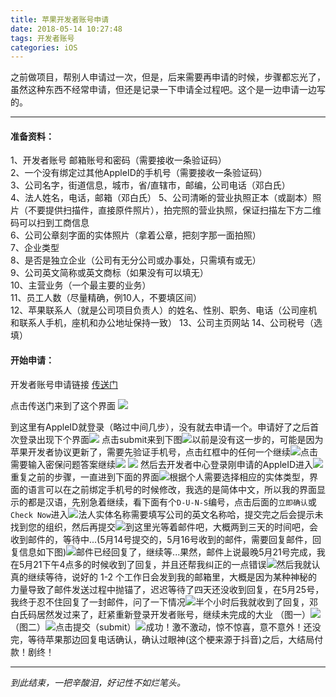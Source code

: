 ```yaml
---
title: 苹果开发者账号申请
date: 2018-05-14 10:27:48
tags: 开发者账号
categories: iOS
---
```


之前做项目，帮别人申请过一次，但是，后来需要再申请的时候，步骤都忘光了，虽然这种东西不经常申请，但还是记录一下申请全过程吧。这个是一边申请一边写的。

<!-- more -->

--------

#### 准备资料：

1、开发者账号 邮箱账号和密码（需要接收一条验证码）  
2、一个没有绑定过其他AppleID的手机号（需要接收一条验证码）  
3、公司名字，街道信息，城市，省/直辖市，邮编，公司电话（邓白氏）  
4、法人姓名，电话，邮箱（邓白氏）
5、公司清晰的营业执照正本（或副本）照片（不要提供扫描件，直接原件照片），拍完照的营业执照，保证扫描左下方二维码可以扫到工商信息  
6、公司公章刻字面的实体照片（拿着公章，把刻字那一面拍照）  
7、企业类型  
8、是否是独立企业（公司有无分公司或办事处，只需填有或无）  
9、公司英文简称或英文商标（如果没有可以填无）  
10、主营业务（一个最主要的业务）  
11、员工人数（尽量精确，例10人，不要填区间）  
12、苹果联系人（就是公司项目负责人）的姓名、性别、职务、电话（公司座机和联系人手机，座机和办公地址保持一致）
13、公司主页网站
14、公司税号（选填）

#### 开始申请：
开发者账号申请链接 [传送门](https://developer.apple.com/programs/enroll/)

点击传送门来到了这个界面
![](http://ou3g2kov0.bkt.clouddn.com/hexo/%E8%8B%B9%E6%9E%9C%E5%BC%80%E5%8F%91%E8%80%85%E8%B4%A6%E5%8F%B7%E7%94%B3%E8%AF%B7/%E5%BC%80%E5%8F%91%E8%80%85%E8%B4%A6%E5%8F%B7%E7%94%B3%E8%AF%B71.jpg)

到这里有AppleID就登录（略过中间几步），没有就去申请一个。申请好了之后首次登录出现下个界面![](http://ou3g2kov0.bkt.clouddn.com/hexo/%E8%8B%B9%E6%9E%9C%E5%BC%80%E5%8F%91%E8%80%85%E8%B4%A6%E5%8F%B7%E7%94%B3%E8%AF%B7/%E5%8D%8F%E8%AE%AE.jpg)
点击submit来到下图![](http://ou3g2kov0.bkt.clouddn.com/hexo/%E8%8B%B9%E6%9E%9C%E5%BC%80%E5%8F%91%E8%80%85%E8%B4%A6%E5%8F%B7%E7%94%B3%E8%AF%B7/%E9%AA%8C%E8%AF%81%E6%89%8B%E6%9C%BA%E5%8F%B7.jpg)以前是没有这一步的，可能是因为苹果开发者协议更新了，需要先验证手机号，点击红框中的任何一个继续![](http://ou3g2kov0.bkt.clouddn.com/hexo/%E8%8B%B9%E6%9E%9C%E5%BC%80%E5%8F%91%E8%80%85%E8%B4%A6%E5%8F%B7%E7%94%B3%E8%AF%B7/%E9%AA%8C%E8%AF%81%E6%89%8B%E6%9C%BA%E5%8F%B72.jpg)点击需要输入密保问题答案继续![](http://ou3g2kov0.bkt.clouddn.com/hexo/%E8%8B%B9%E6%9E%9C%E5%BC%80%E5%8F%91%E8%80%85%E8%B4%A6%E5%8F%B7%E7%94%B3%E8%AF%B7/%E9%AA%8C%E8%AF%81%E6%89%8B%E6%9C%BA%E5%8F%B73.jpg) ![](http://ou3g2kov0.bkt.clouddn.com/hexo/%E8%8B%B9%E6%9E%9C%E5%BC%80%E5%8F%91%E8%80%85%E8%B4%A6%E5%8F%B7%E7%94%B3%E8%AF%B7/%E9%AA%8C%E8%AF%81%E6%89%8B%E6%9C%BA%E5%8F%B74.jpg) 然后去开发者中心登录刚申请的AppleID进入![](http://ou3g2kov0.bkt.clouddn.com/hexo/%E8%8B%B9%E6%9E%9C%E5%BC%80%E5%8F%91%E8%80%85%E8%B4%A6%E5%8F%B7%E7%94%B3%E8%AF%B7/%E9%87%8D%E6%96%B0%E7%99%BB%E5%BD%95.jpg)重复之前的步骤，一直进到下面的界面![](http://ou3g2kov0.bkt.clouddn.com/hexo/%E8%8B%B9%E6%9E%9C%E5%BC%80%E5%8F%91%E8%80%85%E8%B4%A6%E5%8F%B7%E7%94%B3%E8%AF%B7/%E9%80%89%E6%8B%A9%E5%85%AC%E5%8F%B8.jpg)根据个人需要选择相应的实体类型，界面的语言可以在之前绑定手机号的时候修改，我选的是简体中文，所以我的界面显示的都是汉语，先别急着继续，看下面有个`D-U-N-S`编号，点击后面的`立即确认`或`Check Now`进入![](http://ou3g2kov0.bkt.clouddn.com/hexo/%E8%8B%B9%E6%9E%9C%E5%BC%80%E5%8F%91%E8%80%85%E8%B4%A6%E5%8F%B7%E7%94%B3%E8%AF%B7/%E7%94%B3%E8%AF%B7%E9%82%93%E7%99%BD%E6%B0%8F%E7%BC%96%E7%A0%81.jpg)法人实体名称需要填写公司的英文名称哈，提交完之后会提示未找到您的组织，然后再提交![](http://ou3g2kov0.bkt.clouddn.com/hexo/%E8%8B%B9%E6%9E%9C%E5%BC%80%E5%8F%91%E8%80%85%E8%B4%A6%E5%8F%B7%E7%94%B3%E8%AF%B7/%E7%94%B3%E8%AF%B7%E9%82%93%E7%99%BD%E6%B0%8F%E7%BC%96%E7%A0%812.jpg)到这里光等着邮件吧，大概两到三天的时间吧，会收到邮件的，等待中...(5月14号提交的，5月16号收到的邮件，需要回复邮件，回复信息如下图)![](http://ou3g2kov0.bkt.clouddn.com/hexo/%E8%8B%B9%E6%9E%9C%E5%BC%80%E5%8F%91%E8%80%85%E8%B4%A6%E5%8F%B7%E7%94%B3%E8%AF%B7/%E9%82%93%E7%99%BD%E6%B0%8F%E5%9B%9E%E5%A4%8D%E9%82%AE%E4%BB%B6.jpeg)邮件已经回复了，继续等...果然，邮件上说最晚5月21号完成，我在5月21下午4点多的时候收到了回复，并且还帮我纠正的一点错误![](http://ou3g2kov0.bkt.clouddn.com/hexo/%E8%8B%B9%E6%9E%9C%E5%BC%80%E5%8F%91%E8%80%85%E8%B4%A6%E5%8F%B7%E7%94%B3%E8%AF%B7/%E9%82%93%E7%99%BD%E6%B0%8F%E7%BC%96%E7%A0%81%E7%A1%AE%E8%AE%A4%E9%82%AE%E4%BB%B6.jpg)然后我就认真的继续等待，说好的 1-2 个工作日会发到我的邮箱里，大概是因为某种神秘的力量导致了邮件发送过程中抛锚了，迟迟等待了四天还没收到回复，在5月25号，我终于忍不住回复了一封邮件，问了一下情况![](http://ou3g2kov0.bkt.clouddn.com/hexo/%E8%8B%B9%E6%9E%9C%E5%BC%80%E5%8F%91%E8%80%85%E8%B4%A6%E5%8F%B7%E7%94%B3%E8%AF%B7/%E6%B2%A1%E6%9C%89%E6%94%B6%E5%88%B0%E9%82%93%E7%99%BD%E6%B0%8F%E7%BC%96%E7%A0%81%E5%9B%9E%E5%A4%8D%E9%82%AE%E4%BB%B6.jpg)半个小时后我就收到了回复，邓白氏码居然发过来了，赶紧重新登录开发者账号，继续未完成的大业  （图一）![](http://ou3g2kov0.bkt.clouddn.com/hexo/%E8%8B%B9%E6%9E%9C%E5%BC%80%E5%8F%91%E8%80%85%E8%B4%A6%E5%8F%B7%E7%94%B3%E8%AF%B7/%E7%94%B3%E8%AF%B7%E5%AE%8C%E9%82%93%E7%99%BD%E6%B0%8F%E7%BC%96%E7%A0%81%E5%90%8E.jpg)（图二）![](http://ou3g2kov0.bkt.clouddn.com/hexo/%E8%8B%B9%E6%9E%9C%E5%BC%80%E5%8F%91%E8%80%85%E8%B4%A6%E5%8F%B7%E7%94%B3%E8%AF%B7/%E5%A1%AB%E5%86%99%E9%82%93%E7%99%BD%E6%B0%8F%E7%A0%81.jpg)点击提交（submit）![](http://ou3g2kov0.bkt.clouddn.com/hexo/%E8%8B%B9%E6%9E%9C%E5%BC%80%E5%8F%91%E8%80%85%E8%B4%A6%E5%8F%B7%E7%94%B3%E8%AF%B7/%E6%88%90%E5%8A%9F.jpg)成功！激不激动，惊不惊喜，意不意外！还没完，等待苹果那边回复电话确认，确认过眼神(这个梗来源于抖音)之后，大结局付款！剧终！

----
*到此结束，一把辛酸泪，好记性不如烂笔头。*

